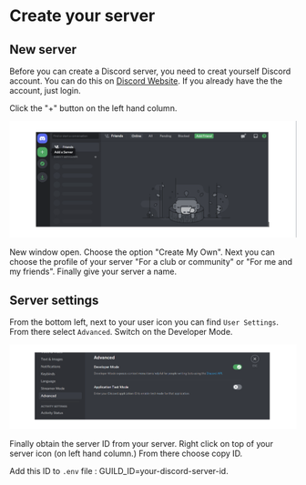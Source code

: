 # Create your server

## New server

Before you can create a Discord server, you need to creat yourself Discord account. You can do this on [Discord Website](https://discord.com/). If you already have the the account, just login.

Click the "+" button on the left hand column.

![Create server](./images/newserver.png)

New window open. Choose the option "Create My Own". Next you can choose the profile of your server "For a club or community" or "For me and my friends". Finally give your server a name.

## Server settings

From the bottom left, next to your user icon you can find `User Settings`. From there select `Advanced`. Switch on the Developer Mode.

![Developer mode](./images/developer.png)

Finally obtain the server ID from your server. Right click on top of your server icon (on left hand column.)  From there choose copy ID.

Add this ID to `.env` file : GUILD_ID=your-discord-server-id.

